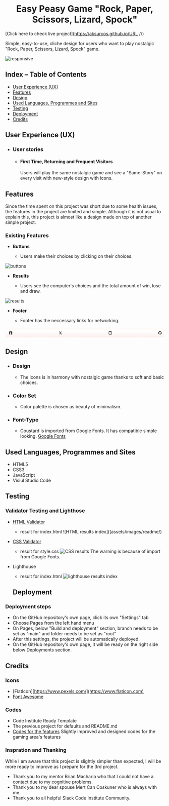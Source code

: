 <h1 align="center">Easy Peasy Game "Rock, Paper, Scissors, Lizard, Spock" </h1>

[Click here to check live project](https://aksurcos.github.io/URL                          //)

Simple, easy-to-use, cliche design for users who want to play nostalgic "Rock, Paper, Scissors, Lizard, Spock" game.

![responsive](documentation/imagesreadme/iamresponsive.png)


## Index – Table of Contents
* [User Experience (UX)](#user-experience-ux) 
* [Features](#features)
* [Design](#design)
* [Used Languages, Programmes and Sites](#used-languages-programmes-and-sites)
* [Testing](#testing)
* [Deployment](#deployment)
* [Credits](#credits)
  
## User Experience (UX)

-   ### User stories

    -   ####  First Time, Returning and Frequent Visitors
         Users will play the same nostalgic game and see a "Same-Story" on every visit with new-style design with icons.

## Features

Since the time spent on this project was short due to some health issues, the features in the project are limited and simple. Although it is not usual to explain this, this project is almost like a design made on top of another simple project. 

### Existing Features

-   __Buttons__

    - Users make their choices by clicking on their choices.

![buttons](assets/images/readme/gamearea.png)

-   __Results__

    - Users see the computer's choices and the total amount of win, lose and draw.

![results](assets/images/readme/results.png)

-   __Footer__

    - Footer has the neccessary links for networking.

![footer](assets/images/readme/footer.png)

## Design

-   ### Design
    -  The icons is in harmony with nostalgic game thanks to soft and basic choices. 

-   ### Color Set
    -  Color palette is chosen as beauty of minimalism.
       
-   ### Font-Type
    -   Coustard is imported from Google Fonts. It has compatible simple looking.
      [Google Fonts]([https://validator.w3.org](https://fonts.google.com/specimen/Coustard?stroke=Serif)/) 

## Used Languages, Programmes and Sites

-   HTML5
-   CSS3
-   JavaScript
-   Visiul Studio Code

## Testing

### Validator Testing and Lighthose

- [HTML Validator](https://validator.w3.org/)

    - result for index.html
      ![HTML results index]((assets/images/readme/)  

- [CSS Validator](https://jigsaw.w3.org/css-validator/)

    - result for style.css 
      ![CSS results](assets/images/readme/)
    The warning is because of import from Google Fonts.

- Lighthouse

    - result for index.html
      ![lighthouse results index](assets/images/readme/)

  ## Deployment

### Deployment steps
- On the GitHub repository's own page, click its own "Settings" tab 
- Choose Pages from the left hand menu 
- On Pages, below "Build and deployment" section, branch needs to be set as "main" and folder needs to be set as "root"
- After this settings, the project will be automatically deployed.
- On the GitHub repository's own page, it will be ready on the right side below Deployments section.
    
## Credits

### Icons 
- [FlatIcon][https://www.pexels.com/](https://www.flaticon.com)
- [Font Awesome](https://fontawesome.com/)

### Codes   
- Code Institute Ready Template
- The previous project for defaults and README.md
- [Codes for the features](https://www.youtube.com/watch?v=wT1pwM7hRtQ/)
Slightly improved and designed codes for the gaming area's features

### Inspration and Thanking
While I am aware that this project is slightly simpler than expected, I will be more ready to improve as I prepare for the 3rd project.

- Thank you to my mentor Brian Macharia who that I could not have a contact due to my cognitive problems.
- Thank you to my dear spouse Mert Can Coskuner who is always with me.
- Thank you to all helpful Slack Code Institute Community.



  

  
  

  







